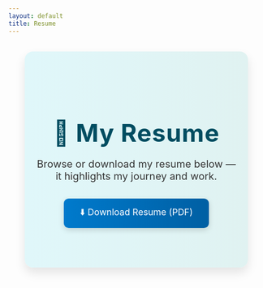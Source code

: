```yaml
---
layout: default
title: Resume
---
```


<section style="text-align: center; padding: 4rem 1rem; background: linear-gradient(to right, #e0f7fa, #e0f2f1); border-radius: 1rem; box-shadow: 0 10px 20px rgba(0,0,0,0.1); margin: 2rem;">
  <h1 style="font-size: 3rem; margin-bottom: 1rem; color: #004d61; font-weight: bold; letter-spacing: 1px;">
    📄 My Resume
  </h1>
  <p style="font-size: 1.25rem; color: #333; margin-bottom: 2rem;">
    Browse or download my resume below — it highlights my journey and work.
  </p>

  <a href="/assets/resume.pdf" target="_blank" style="
    display: inline-block;
    background: linear-gradient(to right, #007acc, #005fa3);
    color: white;
    padding: 0.9rem 2rem;
    font-size: 1.1rem;
    border-radius: 0.6rem;
    text-decoration: none;
    box-shadow: 0 4px 12px rgba(0,0,0,0.15);
    transition: transform 0.2s ease, box-shadow 0.2s ease;
  " onmouseover="this.style.transform='scale(1.05)'; this.style.boxShadow='0 6px 16px rgba(0,0,0,0.2)'" onmouseout="this.style.transform='scale(1)'; this.style.boxShadow='0 4px 12px rgba(0,0,0,0.15)'">
    ⬇️ Download Resume (PDF)
  </a>
</section>
